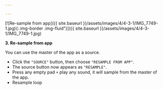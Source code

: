 ```yaml
---

---
```


[![Re-sample from app]({{ site.baseurl }}/assets/images/4/4-3-1/IMG_7749-1.jpg){:.img-border .img-fluid"}]({{
site.baseurl }}/assets/images/4/4-3-1/IMG_7749-1.jpg)

**3. Re-sample from app**

You can use the master of the app as a source.

- Click the `"SOURCE"` button, then choose `"RESAMPLE FROM APP"`.
- The source button now appears as `"RESAMPLE"`.
- Press any empty pad `+` play any sound, it will sample from the master of the app.
- Resample loop

